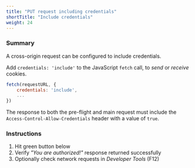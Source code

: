 ```yaml
---
title: "PUT request including credentials"
shortTitle: "Include credentials"
weight: 24
---
```


### Summary
A cross-origin request can be configured to include credentials.

Add `credentials: 'include'` to the JavaScript `fetch` call, to *send* or *receive* cookies.

```javascript
fetch(requestURL, {
    credentials: 'include',
    ...
})
```

The response to both the pre-flight and main request must include the `Access-Control-Allow-Credentials` header with a value of `true`.

### Instructions

1. Hit green button below
1. Verify *"You are authorized!"* response returned successfully
1. Optionally check network requests in *Developer Tools* (F12)